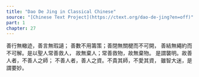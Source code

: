 ```yaml
---
title: "Dao De Jing in Classical Chinese"
source: "[Chinese Text Project](https://ctext.org/dao-de-jing?en=off)"
part: 1
chapter: 27
---
```

善行無轍迹，善言無瑕讁；
善數不用籌策；善閉無關楗而不可開，
善結無繩約而不可解。是以聖人常善救人，
故無棄人；常善救物，故無棄物。
是謂襲明。故善人者，不善人之師；
不善人者，善人之資。不貴其師，不愛其資，
雖智大迷，是謂要妙。